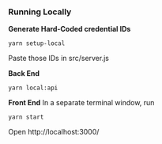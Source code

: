 ### Running Locally

**Generate Hard-Coded credential IDs**
```
yarn setup-local
```
Paste those IDs in src/server.js

**Back End**
```
yarn local:api
```

**Front End**
In a separate terminal window, run
```
yarn start
```
Open http://localhost:3000/